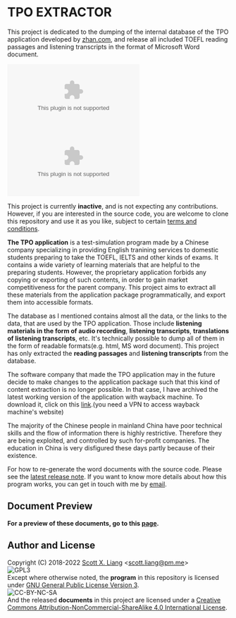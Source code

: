 # TPO EXTRACTOR

This project is dedicated to the dumping of the internal database of the TPO application developed by [zhan.com](http://zhan.com), and release all included TOEFL reading passages and listening transcripts in the format of Microsoft Word document. 

[![GitHub release (latest by date and asset)](https://img.shields.io/github/downloads/scottpedia/tpoextractor/latest/MicrosoftWord.zip?label=DOWNLOAD%20ZIP%20FILE&style=for-the-badge)](https://github.com/Scottpedia/TpoExtractor/releases/download/1.2/MicrosoftWord.zip) [![GitHub release (latest by date and asset)](https://img.shields.io/github/downloads/scottpedia/tpoextractor/latest/MicrosoftWord.zip?label=%E4%B8%8B%E8%BD%BD%E5%8E%8B%E7%BC%A9%E5%8C%85&style=for-the-badge)](https://github.com/Scottpedia/TpoExtractor/releases/download/1.2/MicrosoftWord.zip)

This project is currently **inactive**, and is not expecting any contributions. However, if you are interested in the source code, you are welcome to clone this repository and use it as you like, subject to certain [terms and conditions](#author-and-license).

**The TPO application** is a test-simulation program made by a Chinese company specializing in providing English tranining services to domestic students preparing to take the TOEFL, IELTS and other kinds of exams. It contains a wide variety of learning materials that are helpful to the preparing students. However, the proprietary application forbids any copying or exporting of such contents, in order to gain market competitiveness for the parent company. This project aims to extract all these materials from the application package programmatically, and export them into accessible formats.

The database as I mentioned contains almost all the data, or the links to the data, that are used by the TPO application. Those include **listening materials in the form of audio recording**, **listening transcripts**, **translations of listening transcripts**, etc. It's technically possible to dump all of them in the form of readable formats(e.g. html, MS word document). This project has only extracted the **reading passages** and **listening transcripts** from the database.

The software company that made the TPO application may in the future decide to make changes to the application package such that this kind of content extraction is no longer possible. In that case, I have archived the latest working version of the application with wayback machine. To download it, click on this [link](https://web.archive.org/web/20201102221937/http://cdn-tiku.zhan.com/pc/%E5%B0%8F%E7%AB%99%E6%89%98%E7%A6%8FPC%E7%89%88-2.2.3.dmg).(you need a VPN to access wayback machine's website)

The majority of the Chinese people in mainland China have poor technical skills and the flow of information there is highly restrictive. Therefore they are being exploited, and controlled by such for-profit companies. The education in China is very disfigured these days partly because of their existence.

For how to re-generate the word documents with the source code. Please see the [latest release note](https://github.com/Scottpedia/TpoExtractor/releases). If you want to know more details about how this program works, you can get in touch with me by [email](#author-and-license).

## Document Preview

**For a preview of these documents, go to this [page](docs/preview.md).**

## Author and License

Copyright (C) 2018-2022 [Scott X. Liang](https://github.com/scottpedia) \<scott.liang@pm.me\>   
![GPL3](https://www.gnu.org/graphics/gplv3-with-text-84x42.png)   
Except where otherwise noted, the **program** in this repository is licensed under [GNU General Public License Version 3](https://www.gnu.org/licenses/gpl-3.0.txt).   
![CC-BY-NC-SA](https://licensebuttons.net/l/by-nc-sa/4.0/88x31.png)   
And the released **documents** in this project are licensed under a [Creative Commons Attribution-NonCommercial-ShareAlike 4.0 International License](http://creativecommons.org/licenses/by-nc-sa/4.0/). 
